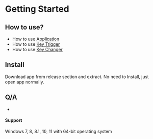 # Getting Started
## How to use?

- How to use [Application](docs/KeyToKey.md)
- How to use [Key Trigger](docs/KeyTrigger.md)
- How to use [Key Changer](docs/KeyChanger.md)

## Install

Download app from release section and extract. No need to Install, just open app normally.

## Q/A

-

#### Support
Windows 7, 8, 8.1, 10, 11 with 64-bit operating system
